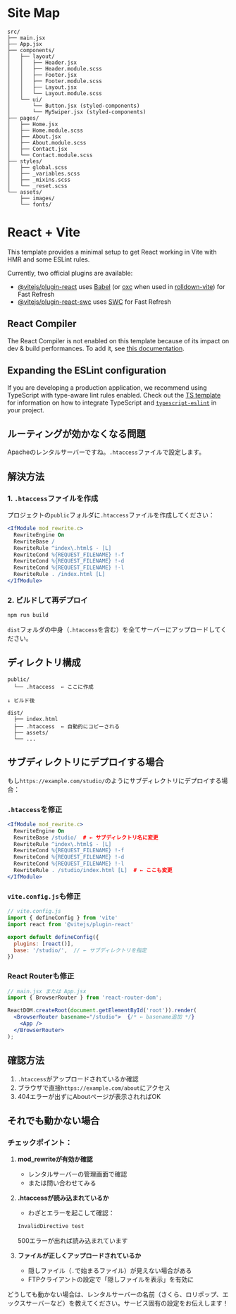# Site Map

```
src/
├── main.jsx
├── App.jsx
├── components/
│   ├── layout/
│   │   ├── Header.jsx
│   │   ├── Header.module.scss
│   │   ├── Footer.jsx
│   │   ├── Footer.module.scss
│   │   ├── Layout.jsx
│   │   └── Layout.module.scss
│   └── ui/
│       └── Button.jsx (styled-components)
│       └── MySwiper.jsx (styled-components)
├── pages/
│   ├── Home.jsx
│   ├── Home.module.scss
│   ├── About.jsx
│   ├── About.module.scss
│   ├── Contact.jsx
│   └── Contact.module.scss
├── styles/
│   ├── global.scss
│   ├── _variables.scss
│   ├── _mixins.scss
│   └── _reset.scss
└── assets/
    ├── images/
    └── fonts/
```



# React + Vite

This template provides a minimal setup to get React working in Vite with HMR and some ESLint rules.

Currently, two official plugins are available:

- [@vitejs/plugin-react](https://github.com/vitejs/vite-plugin-react/blob/main/packages/plugin-react) uses [Babel](https://babeljs.io/) (or [oxc](https://oxc.rs) when used in [rolldown-vite](https://vite.dev/guide/rolldown)) for Fast Refresh
- [@vitejs/plugin-react-swc](https://github.com/vitejs/vite-plugin-react/blob/main/packages/plugin-react-swc) uses [SWC](https://swc.rs/) for Fast Refresh

## React Compiler

The React Compiler is not enabled on this template because of its impact on dev & build performances. To add it, see [this documentation](https://react.dev/learn/react-compiler/installation).

## Expanding the ESLint configuration

If you are developing a production application, we recommend using TypeScript with type-aware lint rules enabled. Check out the [TS template](https://github.com/vitejs/vite/tree/main/packages/create-vite/template-react-ts) for information on how to integrate TypeScript and [`typescript-eslint`](https://typescript-eslint.io) in your project.

## ルーティングが効かなくなる問題
Apacheのレンタルサーバーですね。`.htaccess`ファイルで設定します。

## 解決方法

### 1. `.htaccess`ファイルを作成

プロジェクトの`public`フォルダに`.htaccess`ファイルを作成してください：

```apache
<IfModule mod_rewrite.c>
  RewriteEngine On
  RewriteBase /
  RewriteRule ^index\.html$ - [L]
  RewriteCond %{REQUEST_FILENAME} !-f
  RewriteCond %{REQUEST_FILENAME} !-d
  RewriteCond %{REQUEST_FILENAME} !-l
  RewriteRule . /index.html [L]
</IfModule>
```

### 2. ビルドして再デプロイ

```bash
npm run build
```

`dist`フォルダの中身（`.htaccess`を含む）を全てサーバーにアップロードしてください。

## ディレクトリ構成

```
public/
  └── .htaccess  ← ここに作成

↓ ビルド後

dist/
  ├── index.html
  ├── .htaccess  ← 自動的にコピーされる
  ├── assets/
  └── ...
```

## サブディレクトリにデプロイする場合

もし`https://example.com/studio/`のようにサブディレクトリにデプロイする場合：

### `.htaccess`を修正

```apache
<IfModule mod_rewrite.c>
  RewriteEngine On
  RewriteBase /studio/  # ← サブディレクトリ名に変更
  RewriteRule ^index\.html$ - [L]
  RewriteCond %{REQUEST_FILENAME} !-f
  RewriteCond %{REQUEST_FILENAME} !-d
  RewriteCond %{REQUEST_FILENAME} !-l
  RewriteRule . /studio/index.html [L]  # ← ここも変更
</IfModule>
```

### `vite.config.js`も修正

```javascript
// vite.config.js
import { defineConfig } from 'vite'
import react from '@vitejs/plugin-react'

export default defineConfig({
  plugins: [react()],
  base: '/studio/',  // ← サブディレクトリを指定
})
```

### React Routerも修正

```jsx
// main.jsx または App.jsx
import { BrowserRouter } from 'react-router-dom';

ReactDOM.createRoot(document.getElementById('root')).render(
  <BrowserRouter basename="/studio">  {/* ← basename追加 */}
    <App />
  </BrowserRouter>
);
```

## 確認方法

1. `.htaccess`がアップロードされているか確認
2. ブラウザで直接`https://example.com/about`にアクセス
3. 404エラーが出ずにAboutページが表示されればOK

## それでも動かない場合

### チェックポイント：

1. **mod_rewriteが有効か確認**
   - レンタルサーバーの管理画面で確認
   - または問い合わせてみる

2. **.htaccessが読み込まれているか**
   - わざとエラーを起こして確認：
   ```apache
   InvalidDirective test
   ```
   500エラーが出れば読み込まれています

3. **ファイルが正しくアップロードされているか**
   - 隠しファイル（`.`で始まるファイル）が見えない場合がある
   - FTPクライアントの設定で「隠しファイルを表示」を有効に

どうしても動かない場合は、レンタルサーバーの名前（さくら、ロリポップ、エックスサーバーなど）を教えてください。サービス固有の設定をお伝えします！